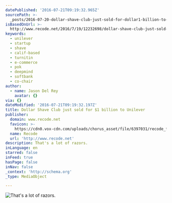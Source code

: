 ```yaml
---
datePublished: '2016-07-21T09:19:32.965Z'
sourcePath: >-
  _posts/2016-07-20-dollar-shave-club-just-sold-for-dollar1-billion-to-unilever.md
isBasedOnUrl: >-
  http://www.recode.net/2016/7/19/12232698/dollar-shave-club-just-sold-for-1-billion-to-unilever
keywords:
  - unilever
  - startup
  - shave
  - calif-based
  - turnitin
  - e-commerce
  - pok
  - deepmind
  - softbank
  - co-chair
author:
  - name: Jason Del Rey
    avatar: {}
via: {}
dateModified: '2016-07-21T09:19:32.197Z'
title: Dollar Shave Club just sold for $1 billion to Unilever
publisher:
  domain: www.recode.net
  favicon: >-
    https://cdn0.vox-cdn.com/uploads/chorus_asset/file/6397031/recode_favicon-64.0.png
  name: Recode
  url: 'http://www.recode.net'
description: That's a lot of razors.
inLanguage: en
starred: false
inFeed: true
hasPage: false
inNav: false
_context: 'http://schema.org'
_type: MediaObject

---
```

![That's a lot of razors.](https://the-grid-user-content.s3-us-west-2.amazonaws.com/d382b056-8a1d-4f29-971a-25a04acf55b4.png)